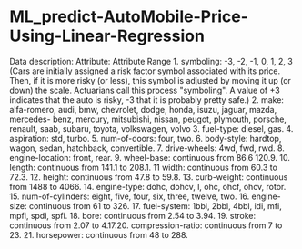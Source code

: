 # ML_predict-AutoMobile-Price-Using-Linear-Regression
Data description: Attribute: Attribute Range 1. symboling: -3, -2, -1, 0, 1, 2, 3 (Cars are initially assigned a risk factor symbol associated with its price. Then, if it is more risky (or less),  this symbol is adjusted by moving it up (or down) the scale. Actuarians call this process "symboling". A  value of +3 indicates that the auto is risky, -3 that it is probably pretty safe.) 2. make: alfa-romero, audi, bmw, chevrolet, dodge, honda, isuzu, jaguar, mazda, mercedes- benz,  mercury, mitsubishi, nissan, peugot, plymouth, porsche, renault, saab, subaru, toyota, volkswagen,  volvo 3. fuel-type: diesel, gas. 4. aspiration: std, turbo. 5. num-of-doors: four, two. 6. body-style: hardtop, wagon, sedan, hatchback, convertible. 7. drive-wheels: 4wd, fwd, rwd. 8. engine-location: front, rear. 9. wheel-base: continuous from 86.6 120.9. 10. length: continuous from 141.1 to 208.1. 11  width: continuous from 60.3 to 72.3. 12. height: continuous from 47.8 to 59.8. 13. curb-weight: continuous from 1488 to 4066. 14. engine-type: dohc, dohcv, l, ohc, ohcf, ohcv, rotor. 15. num-of-cylinders: eight, five, four, six, three, twelve, two. 16. engine-size: continuous from 61 to 326. 17. fuel-system: 1bbl, 2bbl, 4bbl, idi, mfi, mpfi, spdi, spfi. 18. bore: continuous from 2.54 to 3.94. 19. stroke: continuous from 2.07 to 4.17.20. compression-ratio: continuous from 7 to 23. 21. horsepower: continuous from 48 to 288.

